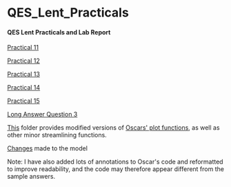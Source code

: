 # QES_Lent_Practicals
#### QES Lent Practicals and Lab Report

[Practical 11](Practical%2011)

[Practical 12](Practical%2012)

[Practical 13](Practical%2013)

[Practical 14](Practical%2014)

[Practical 15](Practical%2015) 

[Long Answer Question 3](LongQuestion3)

[This](newOceanTools) folder provides modified versions of [Oscars' plot functions](https://github.com/Quantitative-Environmental-Science/OceanTools), as well as other minor streamlining functions.

[Changes](Changes.md) made to the model

Note: I have also added lots of annotations to Oscar's code and reformatted to improve readability, and the code may therefore appear different from the sample answers.
